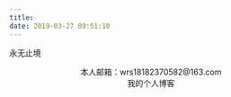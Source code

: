```yaml
---
title: 
date: 2019-03-27 09:51:10
---
```

<p>

</p>
<div class="yongwuzhijing">永无止境</div>


<p>
	




</p>


<center>本人邮箱：wrs18182370582@163.com</center>

<center>我的个人博客</center>
